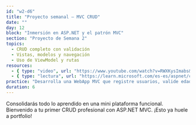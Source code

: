 ```yaml
---
id: "w2-d6"
title: "Proyecto semanal – MVC CRUD"
date: ""
day: 12
block: "Inmersión en ASP.NET y el patrón MVC"
section: "Proyecto de Semana 2"
topics:
  - CRUD completo con validación
  - Vistas, modelos y navegación
  - Uso de ViewModel y rutas
resources:
  - { type: "video", url: "https://www.youtube.com/watch?v=RWXKysImabs&t=3856s" }
  - { type: "lectura", url: "https://learn.microsoft.com/es-es/aspnet/core/tutorials/first-mvc-app" }
practice: "Desarrolla una WebApp MVC que registre usuarios, valide edad y los muestre en lista."
duration: 6
---
```


Consolidarás todo lo aprendido en una mini plataforma funcional. Bienvenido a tu primer CRUD profesional con ASP.NET MVC. ¡Esto ya huele a portfolio!